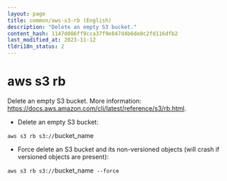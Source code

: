 ```yaml
---
layout: page
title: common/aws-s3-rb (English)
description: "Delete an empty S3 bucket."
content_hash: 1147d086ff9cca37f9e847d4b6de0c2fd116dfb2
last_modified_at: 2023-11-12
tldri18n_status: 2
---
```

# aws s3 rb

Delete an empty S3 bucket.
More information: <https://docs.aws.amazon.com/cli/latest/reference/s3/rb.html>.

- Delete an empty S3 bucket:

`aws s3 rb s3://`<span class="tldr-var badge badge-pill bg-dark-lm bg-white-dm text-white-lm text-dark-dm font-weight-bold">bucket_name</span>

- Force delete an S3 bucket and its non-versioned objects (will crash if versioned objects are present):

`aws s3 rb s3://`<span class="tldr-var badge badge-pill bg-dark-lm bg-white-dm text-white-lm text-dark-dm font-weight-bold">bucket_name</span>` --force`
